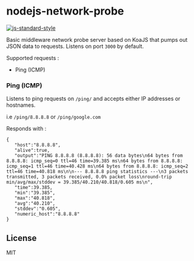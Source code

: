 # nodejs-network-probe
[![js-standard-style](https://img.shields.io/badge/code%20style-standard-brightgreen.svg)](http://standardjs.com/)

Basic middleware network probe server based on KoaJS that pumps out JSON data to requests. Listens on port `3000` by default.

Supported requests :
* Ping (ICMP)

### Ping (ICMP)

Listens to ping requests on `/ping/` and accepts either IP addresses or hostnames.

i.e `/ping/8.8.8.8` or `/ping/google.com`

Responds with :

```
{
   "host":"8.8.8.8",
   "alive":true,
   "output":"PING 8.8.8.8 (8.8.8.8): 56 data bytes\n64 bytes from 8.8.8.8: icmp_seq=0 ttl=46 time=39.385 ms\n64 bytes from 8.8.8.8: icmp_seq=1 ttl=46 time=40.428 ms\n64 bytes from 8.8.8.8: icmp_seq=2 ttl=46 time=40.818 ms\n\n--- 8.8.8.8 ping statistics ---\n3 packets transmitted, 3 packets received, 0.0% packet loss\nround-trip min/avg/max/stddev = 39.385/40.210/40.818/0.605 ms\n",
   "time":39.385,
   "min":"39.385",
   "max":"40.818",
   "avg":"40.210",
   "stddev":"0.605",
   "numeric_host":"8.8.8.8"
}
```

License
----

MIT
